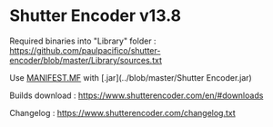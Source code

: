# Shutter Encoder v13.8

Required binaries into "Library" folder : https://github.com/paulpacifico/shutter-encoder/blob/master/Library/sources.txt

Use [MANIFEST.MF](../master/MANIFEST.MF) with [.jar](../blob/master/Shutter Encoder.jar)

Builds download : https://www.shutterencoder.com/en/#downloads

Changelog : https://www.shutterencoder.com/changelog.txt
